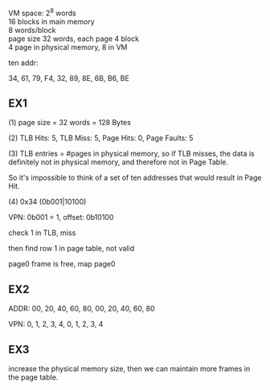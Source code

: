 VM space: $2^8$ words  
16 blocks in main memory  
8 words/block  
page size 32 words, each page 4 block  
4 page in physical memory, 8 in VM  


ten addr:

34, 61, 79, F4, 32, 89, 8E, 6B, B6, BE

## EX1

(1) page size = 32 words = 128 Bytes

(2) TLB Hits: 5, TLB Miss: 5, Page Hits: 0, Page Faults: 5

(3) TLB entries = #pages in physical memory, so if TLB misses, the data is definitely not in physical memory, and therefore not in Page Table.

So it's impossible to think of a set of ten addresses that would result in Page Hit.

(4) 0x34 (0b001|10100)

VPN: 0b001 = 1, offset: 0b10100

check 1 in TLB, miss

then find row 1 in page table, not valid

page0 frame is free, map page0



## EX2

ADDR: 00, 20, 40, 60, 80, 00, 20, 40, 60, 80

VPN:   0,  1,  2,  3,  4,  0,  1,  2,  3,  4

## EX3

increase the physical memory size, then we can maintain more frames in the page table.